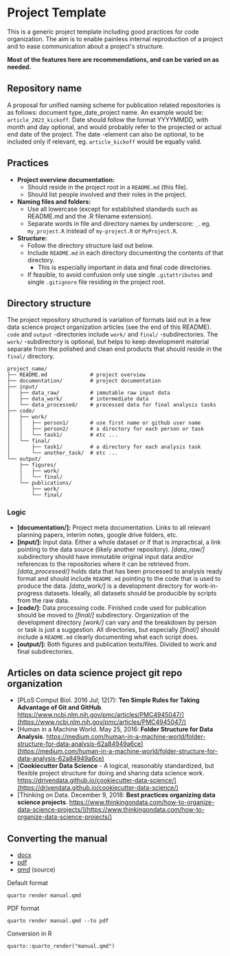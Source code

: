 # Project Template

This is a generic project template including good practices for code organization.  The aim is to enable painless internal reproduction of a project and to ease communication about a project's structure.

**Most of the features here are recommendations, and can be varied on as needed.**

## Repository name

A proposal for unified naming scheme for publication related repositories is as follows: document type_date_project name. An example would be: `article_2023_kickoff`. Date should follow the format YYYYMMDD, with month and day optional, and would probably refer to the projected or actual end date of the project. The date -element can also be optional, to be included only if relevant, eg. `article_kickoff` would be equally valid.


## Practices

* **Project overview documentation:**
    * Should reside in the project root in a `README.md` (this file).
    * Should list people involved and their roles in the project.
* **Naming files and folders:**
    * Use all lowercase (except for established standards such as README.md and the .R filename extension).
    * Separate words in file and directory names by underscore: `_`. eg. `my_project.R` instead of `my-project.R` or `MyProject.R`.
* **Structure:**
    * Follow the directory structure laid out below.
    * Include `README.md` in each directory documenting the contents of that directory.
        * This is especially important in data and final code directories.
    * If feasible, to avoid confusion only use single `.gitattributes` and single `.gitignore` file residing in the project root.

## Directory structure

The project repository structured is variation of formats laid out in a few data science project organization articles (see the end of this README). `code` and `output` -directories include `work/` and `final/` -subdirectories. The `work/` -subdirectory is optional, but helps to keep development material separate from the polished and clean end products that should reside in the `final/` directory.

````
project_name/
├── README.md              # project overview
├── documentation/         # project documentation
├── input/
│   ├── data_raw/          # immutable raw input data
│   ├── data_work/         # intermediate data
│   └── data_processed/    # processed data for final analysis tasks
├── code/
│   ├── work/
│   │   ├── person1/       # use first name or github user name
│   │   ├── person2/       # a directory for each person or task
│   │   └── task1/         # etc ...
│   └── final/
│       ├── task1/         # a directory for each analysis task
│       └── another_task/  # etc ...
└── output/
    ├── figures/
    │   ├── work/
    │   └── final/
    └── publications/
        ├── work/
        └── final/
````

### Logic

* **[documentation/]:** Project meta documentation. Links to all relevant planning papers, interim notes, google drive folders, etc.
* **[input/]:** Input data. Either a whole dataset or if that is impractical, a link pointing to the data source (likely another repository). *[data_raw/]* subdirectory should have immutable original input data and/or references to the repositories where it can be retrieved from. *[data_processed/]* holds data that has been processed to analysis ready format and should include `README.md` pointing to the code that is used to produce the data. *[data_work/]* is a development directory for work-in-progress datasets. Ideally, all datasets should be producible by scripts from the raw data.
* **[code/]:** Data processing code. Finished code used for publication should be moved to *[final/]* subdirectory. Organization of the development directory *[work/]* can vary and the breakdown by person or task is just a suggestion. All directories, but especially *[final/]* should include a `README.md` clearly documenting what each script does.
* **[output/]:** Both figures and publication texts/files. Divided to work and final subdirectories.

## Articles on data science project git repo organization

* [PLoS Comput Biol. 2016 Jul; 12(7): **Ten Simple Rules for Taking Advantage of Git and GitHub**. https://www.ncbi.nlm.nih.gov/pmc/articles/PMC4945047/](https://www.ncbi.nlm.nih.gov/pmc/articles/PMC4945047/) 
* [Human in a Machine World. May 25, 2016: **Folder Structure for Data Analysis**. https://medium.com/human-in-a-machine-world/folder-structure-for-data-analysis-62a84949a6ce](https://medium.com/human-in-a-machine-world/folder-structure-for-data-analysis-62a84949a6ce)
* [**Cookiecutter Data Science** - A logical, reasonably standardized, but flexible project structure for doing and sharing data science work. https://drivendata.github.io/cookiecutter-data-science/](https://drivendata.github.io/cookiecutter-data-science/)
* [Thinking on Data. December 9, 2018: **Best practices organizing data science projects**. https://www.thinkingondata.com/how-to-organize-data-science-projects/](https://www.thinkingondata.com/how-to-organize-data-science-projects/)



## Converting the manual

- [docx](https://github.com/antagomir/template/raw/main/manual.docx)
- [pdf](https://github.com/antagomir/template/raw/main/manual.pdf)
- [qmd](manual.qmd) (source)


Default format

```
quarto render manual.qmd
```

PDF format

```
quarto render manual.qmd --to pdf
```

Conversion in R

```
quarto::quarto_render("manual.qmd")
```



